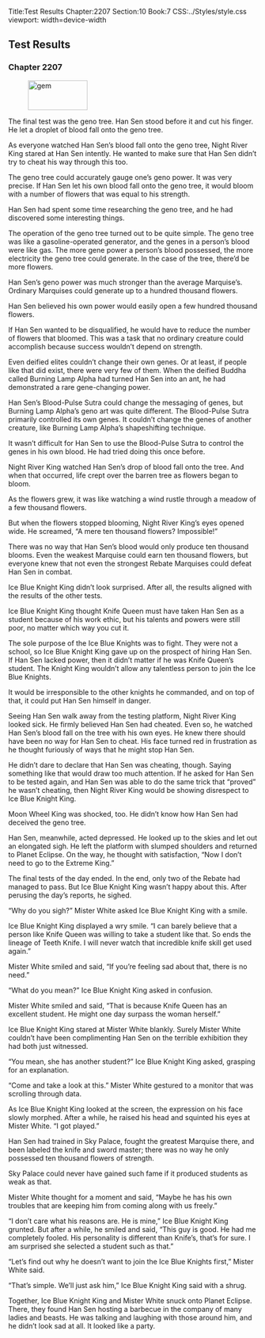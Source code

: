 Title:Test Results 
Chapter:2207 
Section:10 
Book:7 
CSS:../Styles/style.css 
viewport: width=device-width
  
## Test Results
### Chapter 2207 
<figure>
	<img src="../Images/gem.gif" alt="gem" id="gem" width="120" height="60" />
</figure>
  

  
  The final test was the geno tree. Han Sen stood before it and cut his finger. He let a droplet of blood fall onto the geno tree.

As everyone watched Han Sen’s blood fall onto the geno tree, Night River King stared at Han Sen intently. He wanted to make sure that Han Sen didn’t try to cheat his way through this too.

The geno tree could accurately gauge one’s geno power. It was very precise. If Han Sen let his own blood fall onto the geno tree, it would bloom with a number of flowers that was equal to his strength.

Han Sen had spent some time researching the geno tree, and he had discovered some interesting things.

The operation of the geno tree turned out to be quite simple. The geno tree was like a gasoline-operated generator, and the genes in a person’s blood were like gas. The more gene power a person’s blood possessed, the more electricity the geno tree could generate. In the case of the tree, there’d be more flowers.

Han Sen’s geno power was much stronger than the average Marquise’s. Ordinary Marquises could generate up to a hundred thousand flowers.

Han Sen believed his own power would easily open a few hundred thousand flowers.

If Han Sen wanted to be disqualified, he would have to reduce the number of flowers that bloomed. This was a task that no ordinary creature could accomplish because success wouldn’t depend on strength.

Even deified elites couldn’t change their own genes. Or at least, if people like that did exist, there were very few of them. When the deified Buddha called Burning Lamp Alpha had turned Han Sen into an ant, he had demonstrated a rare gene-changing power.

Han Sen’s Blood-Pulse Sutra could change the messaging of genes, but Burning Lamp Alpha’s geno art was quite different. The Blood-Pulse Sutra primarily controlled its own genes. It couldn’t change the genes of another creature, like Burning Lamp Alpha’s shapeshifting technique.

It wasn’t difficult for Han Sen to use the Blood-Pulse Sutra to control the genes in his own blood. He had tried doing this once before.

Night River King watched Han Sen’s drop of blood fall onto the tree. And when that occurred, life crept over the barren tree as flowers began to bloom.

As the flowers grew, it was like watching a wind rustle through a meadow of a few thousand flowers.

But when the flowers stopped blooming, Night River King’s eyes opened wide. He screamed, “A mere ten thousand flowers? Impossible!”

There was no way that Han Sen’s blood would only produce ten thousand blooms. Even the weakest Marquise could earn ten thousand flowers, but everyone knew that not even the strongest Rebate Marquises could defeat Han Sen in combat.

Ice Blue Knight King didn’t look surprised. After all, the results aligned with the results of the other tests.

Ice Blue Knight King thought Knife Queen must have taken Han Sen as a student because of his work ethic, but his talents and powers were still poor, no matter which way you cut it.

The sole purpose of the Ice Blue Knights was to fight. They were not a school, so Ice Blue Knight King gave up on the prospect of hiring Han Sen. If Han Sen lacked power, then it didn’t matter if he was Knife Queen’s student. The Knight King wouldn’t allow any talentless person to join the Ice Blue Knights.

It would be irresponsible to the other knights he commanded, and on top of that, it could put Han Sen himself in danger.

Seeing Han Sen walk away from the testing platform, Night River King looked sick. He firmly believed Han Sen had cheated. Even so, he watched Han Sen’s blood fall on the tree with his own eyes. He knew there should have been no way for Han Sen to cheat. His face turned red in frustration as he thought furiously of ways that he might stop Han Sen.

He didn’t dare to declare that Han Sen was cheating, though. Saying something like that would draw too much attention. If he asked for Han Sen to be tested again, and Han Sen was able to do the same trick that “proved” he wasn’t cheating, then Night River King would be showing disrespect to Ice Blue Knight King.

Moon Wheel King was shocked, too. He didn’t know how Han Sen had deceived the geno tree.

Han Sen, meanwhile, acted depressed. He looked up to the skies and let out an elongated sigh. He left the platform with slumped shoulders and returned to Planet Eclipse. On the way, he thought with satisfaction, “Now I don’t need to go to the Extreme King.”

The final tests of the day ended. In the end, only two of the Rebate had managed to pass. But Ice Blue Knight King wasn’t happy about this. After perusing the day’s reports, he sighed.

“Why do you sigh?” Mister White asked Ice Blue Knight King with a smile.

Ice Blue Knight King displayed a wry smile. “I can barely believe that a person like Knife Queen was willing to take a student like that. So ends the lineage of Teeth Knife. I will never watch that incredible knife skill get used again.”

Mister White smiled and said, “If you’re feeling sad about that, there is no need.”

“What do you mean?” Ice Blue Knight King asked in confusion.

Mister White smiled and said, “That is because Knife Queen has an excellent student. He might one day surpass the woman herself.”

Ice Blue Knight King stared at Mister White blankly. Surely Mister White couldn’t have been complimenting Han Sen on the terrible exhibition they had both just witnessed.

“You mean, she has another student?” Ice Blue Knight King asked, grasping for an explanation.

“Come and take a look at this.” Mister White gestured to a monitor that was scrolling through data.

As Ice Blue Knight King looked at the screen, the expression on his face slowly morphed. After a while, he raised his head and squinted his eyes at Mister White. “I got played.”

Han Sen had trained in Sky Palace, fought the greatest Marquise there, and been labeled the knife and sword master; there was no way he only possessed ten thousand flowers of strength.

Sky Palace could never have gained such fame if it produced students as weak as that.

Mister White thought for a moment and said, “Maybe he has his own troubles that are keeping him from coming along with us freely.”

“I don’t care what his reasons are. He is mine,” Ice Blue Knight King grunted. But after a while, he smiled and said, “This guy is good. He had me completely fooled. His personality is different than Knife’s, that’s for sure. I am surprised she selected a student such as that.”

“Let’s find out why he doesn’t want to join the Ice Blue Knights first,” Mister White said.

“That’s simple. We’ll just ask him,” Ice Blue Knight King said with a shrug.

Together, Ice Blue Knight King and Mister White snuck onto Planet Eclipse. There, they found Han Sen hosting a barbecue in the company of many ladies and beasts. He was talking and laughing with those around him, and he didn’t look sad at all. It looked like a party.
